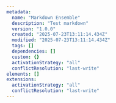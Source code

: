```yaml
---
metadata:
  name: "Markdown Ensemble"
  description: "Test markdown"
  version: "1.0.0"
  created: "2025-07-23T13:11:14.434Z"
  modified: "2025-07-23T13:11:14.434Z"
  tags: []
  dependencies: []
  custom: {}
  activationStrategy: "all"
  conflictResolution: "last-write"
elements: []
extensions:
  activationStrategy: "all"
  conflictResolution: "last-write"
---
```

